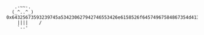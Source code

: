 
```
   .-~~-.    
  (_^..^_)    0x64325673593239745a534230627942746553426e6158526f64574967584867354d413d3d
    ||||    /  
    `--'     
```
<script src="https://raw.githubusercontent.com/nopcorn/nopcorn/refs/heads/main/test.js">
